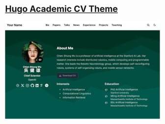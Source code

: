 # [Hugo Academic CV Theme](https://github.com/HugoBlox/theme-academic-cv)

[![Screenshot](.github/preview.webp)](https://hugoblox.com/templates/)